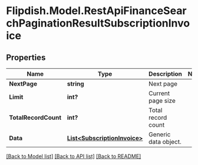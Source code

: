 # Flipdish.Model.RestApiFinanceSearchPaginationResultSubscriptionInvoice
## Properties

Name | Type | Description | Notes
------------ | ------------- | ------------- | -------------
**NextPage** | **string** | Next page | 
**Limit** | **int?** | Current page size | 
**TotalRecordCount** | **int?** | Total record count | 
**Data** | [**List&lt;SubscriptionInvoice&gt;**](SubscriptionInvoice.md) | Generic data object. | 

[[Back to Model list]](../README.md#documentation-for-models) [[Back to API list]](../README.md#documentation-for-api-endpoints) [[Back to README]](../README.md)

